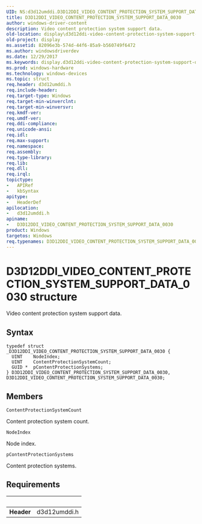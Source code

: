 ```yaml
---
UID: NS:d3d12umddi.D3D12DDI_VIDEO_CONTENT_PROTECTION_SYSTEM_SUPPORT_DATA_0030
title: D3D12DDI_VIDEO_CONTENT_PROTECTION_SYSTEM_SUPPORT_DATA_0030
author: windows-driver-content
description: Video content protection system support data.
old-location: display\d3d12ddi-video-content-protection-system-support-data-0030.htm
old-project: display
ms.assetid: 82096e3b-574d-44f6-85a9-b560749f6472
ms.author: windowsdriverdev
ms.date: 12/29/2017
ms.keywords: display.d3d12ddi-video-content-protection-system-support-data-0030, d3d12umddi/D3D12DDI_VIDEO_CONTENT_PROTECTION_SYSTEM_SUPPORT_DATA_0030, D3D12DDI_VIDEO_CONTENT_PROTECTION_SYSTEM_SUPPORT_DATA_0030 structure [Display Devices], D3D12DDI_VIDEO_CONTENT_PROTECTION_SYSTEM_SUPPORT_DATA_0030
ms.prod: windows-hardware
ms.technology: windows-devices
ms.topic: struct
req.header: d3d12umddi.h
req.include-header: 
req.target-type: Windows
req.target-min-winverclnt: 
req.target-min-winversvr: 
req.kmdf-ver: 
req.umdf-ver: 
req.ddi-compliance: 
req.unicode-ansi: 
req.idl: 
req.max-support: 
req.namespace: 
req.assembly: 
req.type-library: 
req.lib: 
req.dll: 
req.irql: 
topictype:
-	APIRef
-	kbSyntax
apitype:
-	HeaderDef
apilocation:
-	d3d12umddi.h
apiname:
-	D3D12DDI_VIDEO_CONTENT_PROTECTION_SYSTEM_SUPPORT_DATA_0030
product: Windows
targetos: Windows
req.typenames: D3D12DDI_VIDEO_CONTENT_PROTECTION_SYSTEM_SUPPORT_DATA_0030
---
```


# D3D12DDI_VIDEO_CONTENT_PROTECTION_SYSTEM_SUPPORT_DATA_0030 structure
Video content protection system support data.

## Syntax
````
typedef struct _D3D12DDI_VIDEO_CONTENT_PROTECTION_SYSTEM_SUPPORT_DATA_0030 {
  UINT    NodeIndex;
  UINT    ContentProtectionSystemCount;
  GUID *  pContentProtectionSystems;
} D3D12DDI_VIDEO_CONTENT_PROTECTION_SYSTEM_SUPPORT_DATA_0030, D3D12DDI_VIDEO_CONTENT_PROTECTION_SYSTEM_SUPPORT_DATA_0030;
````

## Members


`ContentProtectionSystemCount`

Content protection system count.

`NodeIndex`

Node index.

`pContentProtectionSystems`

Content protection systems.


## Requirements
| &nbsp; | &nbsp; |
| ---- |:---- |
| **Header** | d3d12umddi.h |